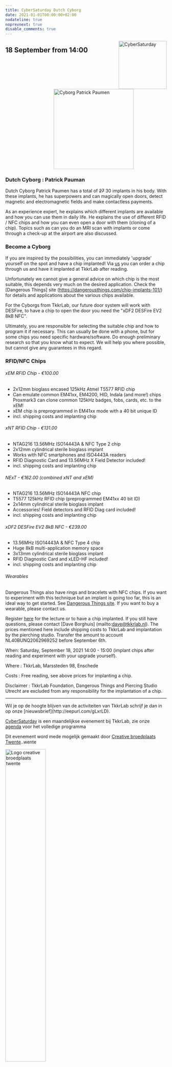 ```yaml
---
title: CyberSaturday Dutch Cyborg
date: 2021-01-01T00:00:00+02:00
nodateline: true
noprevnext: true
disable_comments: true
---
```


<img alt="CyberSaturday" src="/images/cyber_saturday.png" width="150px" height="150px" style="float: right;">


## 18 September from 14:00  ##

<img alt="Cyborg Patrick Paumen" src="/cybersaturdays/patrick_paumen_cyborg.jpg" width="250px" style="margin: 0px 30%;">

### Dutch Cyborg : Patrick Pauman

Dutch Cyborg Patrick Paumen has a total of <strike>27</strike> 30 implants in his body. With these implants, he has superpowers and can magically open doors, detect magnetic and electromagnetic fields and make contactless payments.

As an experience expert, he explains which different implants are available and how you can use them in daily life. He explains the use of different RFID / NFC chips and how you can even open a door with them (cloning of a chip). Topics such as can you do an MRI scan with implants or come through a check-up at the airport are also discussed.

### Become a Cyborg
If you are inspired by the possibilities, you can immediately 'upgrade' yourself on the spot and have a chip implanted! Via [us](https://tickets.tkkrlab.space/TkkrLab/cyborg21/) you can order a chip through us and have it implanted at TkkrLab after reading.

Unfortunately we cannot give a general advice on which chip is the most suitable, this depends very much on the desired application. Check the [Dangerous Things] site (https://dangerousthings.com/chip-implants-101/) for details and applications about the various chips available.

For the Cyborgs from TkkrLab, our future door system will work with DESFire, to have a chip to open the door you need the "xDF2 DESFire EV2 8kB NFC".

Ultimately, you are responsible for selecting the suitable chip and how to program it if necessary. This can usually be done with a phone, but for some chips you need specific hardware/software. Do enough preliminary research so that you know what to expect. We will help you where possible, but cannot give any guarantees in this regard.

### RFID/NFC Chips

###### xEM RFID Chip - €100.00
- 2x12mm bioglass encased 125kHz Atmel T5577 RFID chip
- Can emulate common EM41xx, EM4200, HID, Indala (and more!) chips
Proxmark3 can clone common 125kHz badges, fobs, cards, etc. to the xEM!
- xEM chip is preprogrammed in EM41xx mode with a 40 bit unique ID
- incl. shipping costs and implanting chip

###### xNT RFID Chip - €131.00
- NTAG216 13.56MHz ISO14443A & NFC Type 2 chip
- 2x12mm cylindrical sterile bioglass implant
- Works with NFC smartphones and ISO4443A readers
- RFID Diagnostic Card and 13.56MHz X Field Detector included!
- incl. shipping costs and implanting chip

###### NExT - €162.00 (combined xNT and xEM)
- NTAG216 13.56MHz ISO14443A NFC chip
- T5577 125kHz RFID chip (preprogrammed EM41xx 40 bit ID)
- 2x14mm cylindrical sterile bioglass implant
- Accessories! Field detectors and RFID Diag card included!
- incl. shipping costs and implanting chip


###### xDF2 DESFire EV2 8kB NFC - €239.00
- 13.56MHz ISO14443A & NFC Type 4 chip
- Huge 8kB multi-application memory space
- 3x13mm cylindrical sterile bioglass implant
- RFID Diagnostic Card and xLED-HF included!
- incl. shipping costs and implanting chip

###### Wearables
Dangerous Things also have rings and bracelets with NFC chips. If you want to experiment with this technique but an implant is going too far, this is an ideal way to get started. See [Dangerous Things site](https://dangerousthings.com/category/wearables/). If you want to buy a wearable, please contact us.

Register [here](https://tickets.tkkrlab.space/TkkrLab/cyborg21/) for the lecture or to have a chip implanted. If you still have questions, please contact [Dave Borghuis] (mailto:dave@tkkrlab.nl). The prices mentioned here include shipping costs to TkkrLab and implantation by the pierching studio. Transfer the amount to account NL40BUNQ2062969252 before September 6th.

When: Saturday, September 18, 2021 14:00 - 15:00 (implant chips after reading and experiment with your upgrade yourself).

Where : TkkrLab, Marssteden 98, Enschede

Costs : Free reading, see above prices for implanting a chip.

Disclaimer : TkkrLab Foundation, Dangerous Things and Piercing Studio Utrecht are excluded from any responsibility for the implantation of a chip.

<hr>
Wil je op de hoogte blijven van de activiteiten van TkkrLab schrijf je dan in op onze [nieuwsbrief](http://eepurl.com/gLxrLD).


[CyberSaturday](/cybersaturdays/cybersaturday/) is een maandelijkse evenement bij TkkrLab, zie onze [agenda](/agenda/) voor het volledige programma

Dit evenement word mede mogelijk gemaakt door [Creative broedplaats Twente](http://www.creatievebroedplaatsentwente.nl/)..wente

<img width=50% src="/images/Logo-Creatieve-Broedplaatsen-Twente.jpg"  alt="Logo creative broedplaats twente">